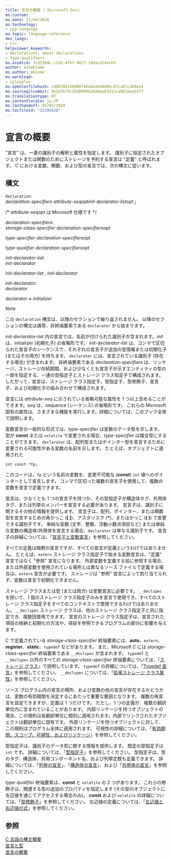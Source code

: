 ```yaml
---
title: 宣言の概要 | Microsoft Docs
ms.custom: ''
ms.date: 11/04/2016
ms.technology:
- cpp-language
ms.topic: language-reference
dev_langs:
- C++
helpviewer_keywords:
- declarations, about declarations
- type qualifiers
ms.assetid: fcd2364c-c2a5-4fbf-9027-19dac4144cb5
author: mikeblome
ms.author: mblome
ms.workload:
- cplusplus
ms.openlocfilehash: cd8670815b908f66a6e2ed400bc87ca07c369ee4
ms.sourcegitcommit: be2a7679c2bd80968204dee03d13ca961eaa31ff
ms.translationtype: HT
ms.contentlocale: ja-JP
ms.lasthandoff: 05/03/2018
ms.locfileid: "32392628"
---
```

# <a name="overview-of-declarations"></a>宣言の概要
"宣言" は、一連の識別子の解釈と属性を指定します。 識別子に指定されたオブジェクトまたは関数のためにストレージを予約する宣言は "定義" と呼ばれます。 C における変数、関数、および型の宣言では、次の構文に従います。  
  
## <a name="syntax"></a>構文  
 `declaration`:  
 *declaration-specifiers* *attribute-seq*opt*init-declarator-list*opt **;**  
  
 /\* *attribute-seq*opt は Microsoft 仕様です */  
  
 *declaration-specifiers*:  
 *storage-class-specifier declaration-specifiers*opt  
  
 *type-specifier declaration-specifiers*opt  
  
 *type-qualifier declaration-specifiers*opt  
  
 *init-declarator-list*:  
 *init-declarator*  
  
 *init-declarator-list* , *init-declarator*  
  
 *init-declarator*:  
 *declarator*  
  
 *declarator*  **=**  *initializer*  
  
> [!NOTE]
>  この `declaration` 構文は、以降のセクションで繰り返されません。 以降のセクションの構文は通常、非終端要素である `declarator` から始まります。  
  
 *init-declarator-list* 内の宣言では、名前が付けられた識別子が含まれます。*init* は、initializer (初期化子) の省略形です。 *init-declarator-list* は、コンマで区切られた宣言子のシーケンスで、それぞれの宣言子が追加の型情報または初期化子 (またはその両方) を持ちます。 `declarator` には、宣言されている識別子 (存在する場合) が含まれます。 非終端要素である *declaration-specifiers* は、リンケージ、ストレージ存続期間、および少なくとも宣言子が示すエンティティの型の一部を指定する、一連の型指定子とストレージ クラス指定子で構成されます。 したがって、宣言は、ストレージ クラス指定子、型指定子、型修飾子、宣言子、および初期化子の組み合わせで構成されます。  
  
 宣言には *attribute-seq* に示されている省略可能な属性を 1 つ以上含めることができます。*seq* は、sequence (シーケンス) の省略形です。 これらの Microsoft 固有の属性は、さまざまな機能を実行します。詳細については、このブック全体で説明します。  
  
 変数宣言の一般的な形式では、*type-specifier* は変数のデータ型を示します。 型が **const** または `volatile` で変更される場合、*type-specifier* は複合型にすることができます。 `declarator` は、配列型またはポインター型を宣言するために変更される可能性がある変数の名前を示します。 たとえば、オブジェクトに適用された  
  
```  
int const *fp;  
```  
  
 このコードは、`fp` という名前の変数を、変更不可能な (**const**) `int` 値へのポインターとして宣言します。 コンマで区切った複数の宣言子を使用して、複数の変数を宣言で定義できます。  
  
 宣言は、少なくとも 1 つの宣言子を持つか、その型指定子が構造体タグ、共用体タグ、または列挙のメンバーを宣言する必要があります。 宣言子は、識別子に関するその他の情報を提供します。 宣言子は、配列、ポインター、または関数型を宣言するための角かっこ (**[ ]**)、アスタリスク (**\***)、またはかっこ (**( )**) で変更できる識別子です。 単純な変数 (文字、整数、浮動小数点項目など) または単純な変数の構造体/共用体を宣言する場合、`declarator` は単なる識別子です。 宣言子の詳細については、「[宣言子と変数宣言](../c-language/declarators-and-variable-declarations.md)」を参照してください。  
  
 すべての定義は暗黙の宣言ですが、すべての宣言が定義というわけではありません。 たとえば、`extern` ストレージ クラス指定子で始まる変数宣言は、"定義" 宣言ではなく "参照" 宣言になります。 外部変数を定義する前に参照する場合、または外部変数を使用されている場所とは異なるソース ファイルで定義する場合は、`extern` 宣言が必要です。 ストレージは "参照" 宣言によって割り当てられず、変数は宣言で初期化できません。  
  
 ストレージ クラスまたは型 (または両方) は変数宣言に必要です。 `__declspec` を除いて、1 個のストレージ クラス指定子のみを宣言で使用でき、すべてのストレージ クラス指定子をすべてのコンテキストで使用できるわけではありません。 `__declspec` ストレージ クラスは、他のストレージ クラス指定子と共に指定でき、複数回使用できます。 宣言のストレージ クラス指定子は、宣言された項目の格納と初期化の方法や、項目を参照できるプログラムの部分に影響を与えます。  
  
 C で定義されている *storage-class-specifier* 終端要素には、**auto**、`extern`、**register**、**static**、`typedef` などがあります。 また、Microsoft C には *storage-class-specifier* 終端要素である `__declspec` が含まれます。 `typedef` と `__declspec` 以外のすべての *storage-class-specifier* 終端要素については、「[ストレージ クラス](../c-language/c-storage-classes.md)」で説明しています。 `typedef` の詳細については、「[Typedef 宣言](../c-language/typedef-declarations.md)」を参照してください。 `__declspec` については、「[拡張ストレージ クラス属性](../c-language/c-extended-storage-class-attributes.md)」を参照してください。  
  
 ソース プログラム内の宣言の場所、および変数の他の宣言が存在するかどうかは、変数の有効期間を決定するにあたって重要な要因となります。 複数の再宣言を設定できますが、定義は 1 つだけです。 ただし、1 つの定義が、複数の翻訳単位内に含まれていることがあります。 内部リンケージを持つオブジェクトの場合、この規則は各翻訳単位に個別に適用されます。内部でリンクされたオブジェクトは翻訳単位に固有です。 外部リンケージを持つオブジェクトに対して、この規則はプログラム全体に適用されます。 可視性の詳細については、「[有効期間、スコープ、可視性、およびリンケージ](../c-language/lifetime-scope-visibility-and-linkage.md)」を参照してください。  
  
 型指定子は、識別子のデータ型に関する情報を提供します。 既定の型指定子は `int` です。 詳細については、「[型指定子](../c-language/c-type-specifiers.md)」を参照してください。 型指定子は、型のタグ、構造体、共用コンポーネント名、および列挙定数も定義できます。 詳細については、「[列挙の宣言](../c-language/c-enumeration-declarations.md)」、「[構造体の宣言](../c-language/structure-declarations.md)」、および「[共用体の宣言](../c-language/union-declarations.md)」を参照してください。  
  
 *type-qualifier* 終端要素は、**const** と `volatile` の 2 つがあります。 これらの修飾子は、関連する型の追加のプロパティを指定します (その型のオブジェクトに左辺値を通じてアクセスする場合のみ)。 **const** および `volatile` の詳細については、「[型修飾子](../c-language/type-qualifiers.md)」を参照してください。 左辺値の定義については、「[左辺値と右辺値の式](../c-language/l-value-and-r-value-expressions.md)」を参照してください。  
  
## <a name="see-also"></a>参照  
 [C 言語の構文概要](../c-language/c-language-syntax-summary.md)   
 [宣言と型](../c-language/declarations-and-types.md)   
 [宣言の概要](../c-language/summary-of-declarations.md)
